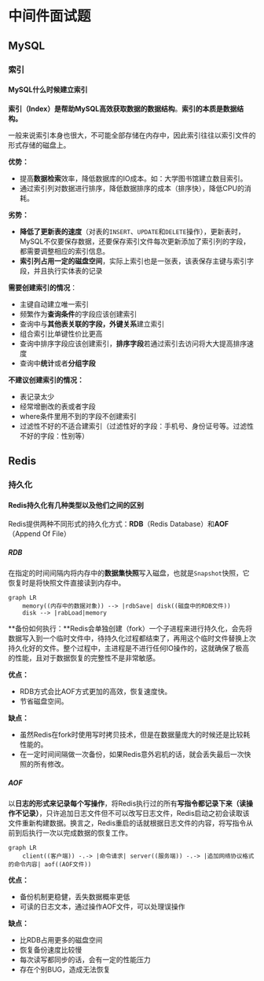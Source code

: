 # 中间件面试题



## MySQL

### 索引

#### MySQL什么时候建立索引

**索引（Index）**是帮助MySQL高效获取数据的**数据结构**。**索引的本质是数据结构。**

一般来说索引本身也很大，不可能全部存储在内存中，因此索引往往以索引文件的形式存储的磁盘上。

**优势：**

- 提高**数据检索**效率，降低数据库的IO成本。如：大学图书馆建立数目索引。
- 通过索引列对数据进行排序，降低数据排序的成本（排序快），降低CPU的消耗。

**劣势：**

- **降低了更新表的速度**（对表的`INSERT`、`UPDATE`和`DELETE`操作），更新表时，MySQL不仅要保存数据，还要保存索引文件每次更新添加了索引列的字段，都需要调整相应的索引信息。
- **索引列占用一定的磁盘空间**，实际上索引也是一张表，该表保存主键与索引字段，并且执行实体表的记录

**需要创建索引的情况**：

- 主键自动建立唯一索引
- 频繁作为**查询条件**的字段应该创建索引
- 查询中与**其他表关联的字段，外键关系**建立索引
- 组合索引比单键性价比更高
- 查询中排序字段应该创建索引，**排序字段**若通过索引去访问将大大提高排序速度
- 查询中**统计**或者**分组字段**

**不建议创建索引的情况：**

- 表记录太少
- 经常增删改的表或者字段
- where条件里用不到的字段不创建索引
- 过滤性不好的不适合建索引（过滤性好的字段：手机号、身份证号等。过滤性不好的字段：性别等）



## Redis

### 持久化

#### Redis持久化有几种类型以及他们之间的区别

Redis提供两种不同形式的持久化方式：**RDB**（Redis Database）和**AOF**（Append Of File）

##### RDB

在指定的时间间隔内将内存中的**数据集快照**写入磁盘，也就是`Snapshot`快照，它恢复时是将快照文件直接读到内存中。

```mermaid
graph LR
	memory((内存中的数据对象)) --> |rdbSave| disk((磁盘中的RDB文件))
	disk --> |rabLoad|memory
```



**备份如何执行：**Redis会单独创建（fork）一个子进程来进行持久化，会先将数据写入到一个临时文件中，待持久化过程都结束了，再用这个临时文件替换上次持久化好的文件。整个过程中，主进程是不进行任何IO操作的，这就确保了极高的性能，且对于数据恢复的完整性不是非常敏感。

**优点：**

- RDB方式会比AOF方式更加的高效，恢复速度快。
- 节省磁盘空间。

**缺点：**

- 虽然Redis在fork时使用写时拷贝技术，但是在数据量庞大的时候还是比较耗性能的。
- 在一定时间间隔做一次备份，如果Redis意外宕机的话，就会丢失最后一次快照的所有修改。

##### AOF

以**日志的形式来记录每个写操作**，将Redis执行过的所有**写指令都记录下来（读操作不记录）**，只许追加日志文件但不可以改写日志文件，Redis启动之初会读取该文件重新构建数据。换言之，Redis重启的话就根据日志文件的内容，将写指令从前到后执行一次以完成数据的恢复工作。

```mermaid
graph LR
	client((客户端)) -.-> |命令请求| server((服务端)) -.-> |追加网络协议格式的命令内容| aof((AOF文件))
```

**优点：**

- 备份机制更稳健，丢失数据概率更低
- 可读的日志文本，通过操作AOF文件，可以处理误操作

**缺点：**

- 比RDB占用更多的磁盘空间
- 恢复备份速度比较慢
- 每次读写都同步的话，会有一定的性能压力
- 存在个别BUG，造成无法恢复

